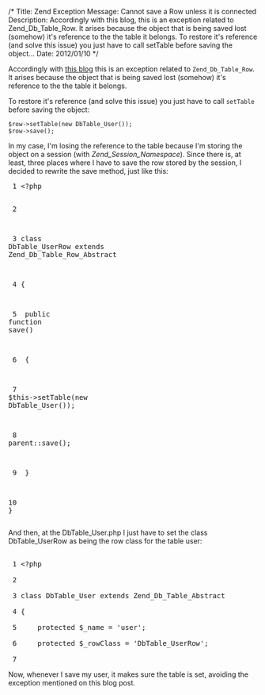 /*
Title: Zend Exception Message: Cannot save a Row unless it is connected
Description: Accordingly with this blog, this is an exception related to Zend_Db_Table_Row. It arises because the object that is being saved lost (somehow) it's reference to the the table it belongs. To restore it's reference (and solve this issue) you just have to call setTable before saving the object...
Date: 2012/01/10
*/

Accordingly with [this blog](http://gustavostraube.wordpress.com/2010/05/11/zend-framework-cannot-save-a-row-unless-it-is-connected/) this is an exception related to `Zend_Db_Table_Row`. It arises because the object that is being saved lost (somehow) it's reference to the the table it belongs.

To restore it's reference (and solve this issue) you just have to call `setTable` before saving the object:

    $row->setTable(new DbTable_User());
    $row->save();



In my case, I'm losing the reference to the table because I'm storing the object on a session (with *Zend_Session_Namespace*). Since there is, at least, three places where I have to save the row stored by the session, I decided to rewrite the save method, just like this:

<div class="vim"><pre><span class="lnr"> 1 </span><span class="Special">&lt;?php</span>

<span class="lnr"> 2 </span>

<span class="lnr"> 3 </span><span class="Type">class</span> DbTable_UserRow <span class="Type">extends</span> Zend_Db_Table_Row_Abstract

<span class="lnr"> 4 </span><span class="Special">{</span>

<span class="lnr"> 5 </span>    <span class="Type">public</span> <span class="PreProc">function</span> save<span class="Special">()</span>

<span class="lnr"> 6 </span>    <span class="Special">{</span>

<span class="lnr"> 7 </span>        <span class="Statement">$</span><span class="Identifier">this</span><span class="Type">-&gt;</span>setTable<span class="Special">(</span><span class="PreProc">new</span> DbTable_User<span class="Special">())</span>;

<span class="lnr"> 8 </span>        <span class="Type">parent</span><span class="Statement">::</span>save<span class="Special">()</span>;

<span class="lnr"> 9 </span>    <span class="Special">}</span>

<span class="lnr">10 </span><span class="Special">}</span></pre></div>





<p>And then, at the DbTable_User.php I just have to set the class DbTable_UserRow as being the row class for the table user:</p>





<div class="vim">

<pre>

<span class="lnr"> 1 </span><span class="Special">&lt;?php</span>

<span class="lnr"> 2 </span>

<span class="lnr"> 3 </span><span class="Type">class</span> DbTable_User <span class="Type">extends</span> Zend_Db_Table_Abstract

<span class="lnr"> 4 </span><span class="Special">{</span>

<span class="lnr"> 5 </span>    <span class="Type">protected</span> <span class="Statement">$</span><span class="Identifier">_name</span> <span class="Statement">=</span> '<span class="Constant">user</span>';

<span class="lnr"> 6 </span>    <span class="Type">protected</span> <span class="Statement">$</span><span class="Identifier">_rowClass</span> <span class="Statement">=</span> '<span class="Constant">DbTable_UserRow</span>';

<span class="lnr"> 7 </span></pre></div>



<p>Now, whenever I save my user, it makes sure the table is set, avoiding the exception mentioned on this blog post.</p>
